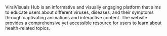 ViralVisuals Hub is an informative and visually engaging platform that aims to educate users about different viruses, diseases, and their symptoms through captivating animations and interactive content. The website provides a comprehensive yet accessible resource for users to learn about health-related topics.
